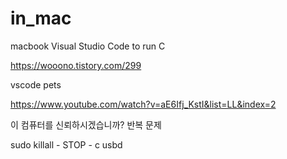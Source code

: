 # in_mac

macbook Visual Studio Code to run C

https://wooono.tistory.com/299

vscode pets

https://www.youtube.com/watch?v=aE6Ifj_KstI&list=LL&index=2

이 컴퓨터를 신뢰하시겠습니까? 반복 문제

sudo killall - STOP - c usbd
